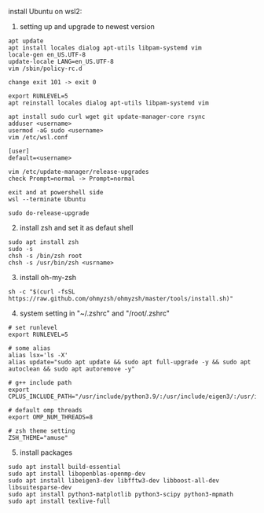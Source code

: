 install Ubuntu on wsl2:

1. setting up and upgrade to newest version
```
apt update
apt install locales dialog apt-utils libpam-systemd vim
locale-gen en_US.UTF-8
update-locale LANG=en_US.UTF-8
vim /sbin/policy-rc.d

change exit 101 -> exit 0

export RUNLEVEL=5
apt reinstall locales dialog apt-utils libpam-systemd vim

apt install sudo curl wget git update-manager-core rsync
adduser <username>
usermod -aG sudo <username>
vim /etc/wsl.conf

[user]
default=<username>

vim /etc/update-manager/release-upgrades
check Prompt=normal -> Prompt=normal

exit and at powershell side
wsl --terminate Ubuntu

sudo do-release-upgrade
```
2. install zsh and set it as defaut shell
```
sudo apt install zsh
sudo -s
chsh -s /bin/zsh root
chsh -s /usr/bin/zsh <usrname>
```
3. install oh-my-zsh
```
sh -c "$(curl -fsSL https://raw.github.com/ohmyzsh/ohmyzsh/master/tools/install.sh)"
```
4. system setting in "~/.zshrc" and "/root/.zshrc"
```
# set runlevel
export RUNLEVEL=5

# some alias
alias lsx='ls -X'
alias update="sudo apt update && sudo apt full-upgrade -y && sudo apt autoclean && sudo apt autoremove -y"

# g++ include path
export CPLUS_INCLUDE_PATH="/usr/include/python3.9/:/usr/include/eigen3/:/usr/include/suitesparse/"

# default omp threads
export OMP_NUM_THREADS=8

# zsh theme setting
ZSH_THEME="amuse"
```
5. install packages
```
sudo apt install build-essential
sudo apt install libopenblas-openmp-dev
sudo apt install libeigen3-dev libfftw3-dev libboost-all-dev libsuitesparse-dev
sudo apt install python3-matplotlib python3-scipy python3-mpmath
sudo apt install texlive-full
```
